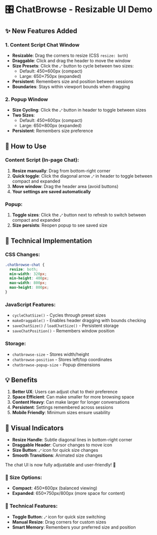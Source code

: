 # 🎛️ ChatBrowse - Resizable UI Demo

## ✨ New Features Added

### 1. **Content Script Chat Window**
- **Resizable**: Drag the corners to resize (CSS `resize: both`)
- **Draggable**: Click and drag the header to move the window
- **Size Presets**: Click the `⤢` button to cycle between two sizes:
  - Default: 450×600px (compact)
  - Large: 650×750px (expanded)
- **Persistent**: Remembers size and position between sessions
- **Boundaries**: Stays within viewport bounds when dragging

### 2. **Popup Window**
- **Size Cycling**: Click the `⤢` button in header to toggle between sizes
- **Two Sizes**:
  - Default: 450×600px (compact)
  - Large: 650×800px (expanded)
- **Persistent**: Remembers size preference

## 🎯 How to Use

### Content Script (In-page Chat):
1. **Resize manually**: Drag from bottom-right corner
2. **Quick toggle**: Click the diagonal arrow `⤢` in header to toggle between compact and expanded
3. **Move window**: Drag the header area (avoid buttons)
4. **Your settings are saved automatically**

### Popup:
1. **Toggle sizes**: Click the `⤢` button next to refresh to switch between compact and expanded
2. **Size persists**: Reopen popup to see saved size

## 🔧 Technical Implementation

### CSS Changes:
```css
.chatbrowse-chat {
  resize: both;
  min-width: 320px;
  min-height: 400px;
  max-width: 800px;
  max-height: 800px;
}
```

### JavaScript Features:
- `cycleChatSize()` - Cycles through preset sizes
- `makeDraggable()` - Enables header dragging with bounds checking
- `saveChatSize()` / `loadChatSize()` - Persistent storage
- `saveChatPosition()` - Remembers window position

### Storage:
- `chatbrowse-size` - Stores width/height
- `chatbrowse-position` - Stores left/top coordinates
- `chatbrowse-popup-size` - Popup dimensions

## 💡 Benefits

1. **Better UX**: Users can adjust chat to their preference
2. **Space Efficient**: Can make smaller for more browsing space
3. **Content Heavy**: Can make larger for longer conversations
4. **Persistent**: Settings remembered across sessions
5. **Mobile Friendly**: Minimum sizes ensure usability

## 🎨 Visual Indicators

- **Resize Handle**: Subtle diagonal lines in bottom-right corner
- **Draggable Header**: Cursor changes to move icon
- **Size Button**: `⤢` icon for quick size changes
- **Smooth Transitions**: Animated size changes

The chat UI is now fully adjustable and user-friendly! 🚀 

### 🎯 **Size Options:**
- **Compact**: 450×600px (balanced viewing)
- **Expanded**: 650×750px/800px (more space for content)

### 🔧 **Technical Features:**
- **Toggle Button**: `⤢` icon for quick size switching
- **Manual Resize**: Drag corners for custom sizes
- **Smart Memory**: Remembers your preferred size and position 